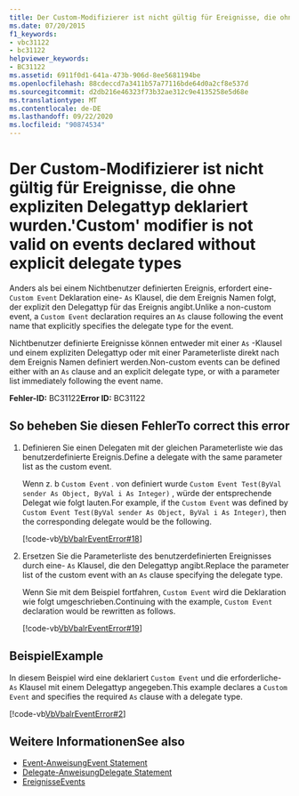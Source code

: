 ```yaml
---
title: Der Custom-Modifizierer ist nicht gültig für Ereignisse, die ohne expliziten Delegattyp deklariert wurden.
ms.date: 07/20/2015
f1_keywords:
- vbc31122
- bc31122
helpviewer_keywords:
- BC31122
ms.assetid: 6911f0d1-641a-473b-906d-8ee5681194be
ms.openlocfilehash: 88cdeccd7a3411b57a77116bde64d0a2cf8e537d
ms.sourcegitcommit: d2db216e46323f73b32ae312c9e4135258e5d68e
ms.translationtype: MT
ms.contentlocale: de-DE
ms.lasthandoff: 09/22/2020
ms.locfileid: "90874534"
---
```

# <a name="custom-modifier-is-not-valid-on-events-declared-without-explicit-delegate-types"></a><span data-ttu-id="ca605-102">Der Custom-Modifizierer ist nicht gültig für Ereignisse, die ohne expliziten Delegattyp deklariert wurden.</span><span class="sxs-lookup"><span data-stu-id="ca605-102">'Custom' modifier is not valid on events declared without explicit delegate types</span></span>

<span data-ttu-id="ca605-103">Anders als bei einem Nichtbenutzer definierten Ereignis, erfordert eine- `Custom Event` Deklaration eine- `As` Klausel, die dem Ereignis Namen folgt, der explizit den Delegattyp für das Ereignis angibt.</span><span class="sxs-lookup"><span data-stu-id="ca605-103">Unlike a non-custom event, a `Custom Event` declaration requires an `As` clause following the event name that explicitly specifies the delegate type for the event.</span></span>  
  
 <span data-ttu-id="ca605-104">Nichtbenutzer definierte Ereignisse können entweder mit einer `As` -Klausel und einem expliziten Delegattyp oder mit einer Parameterliste direkt nach dem Ereignis Namen definiert werden.</span><span class="sxs-lookup"><span data-stu-id="ca605-104">Non-custom events can be defined either with an `As` clause and an explicit delegate type, or with a parameter list immediately following the event name.</span></span>  
  
 <span data-ttu-id="ca605-105">**Fehler-ID:** BC31122</span><span class="sxs-lookup"><span data-stu-id="ca605-105">**Error ID:** BC31122</span></span>  
  
## <a name="to-correct-this-error"></a><span data-ttu-id="ca605-106">So beheben Sie diesen Fehler</span><span class="sxs-lookup"><span data-stu-id="ca605-106">To correct this error</span></span>  
  
1. <span data-ttu-id="ca605-107">Definieren Sie einen Delegaten mit der gleichen Parameterliste wie das benutzerdefinierte Ereignis.</span><span class="sxs-lookup"><span data-stu-id="ca605-107">Define a delegate with the same parameter list as the custom event.</span></span>  
  
     <span data-ttu-id="ca605-108">Wenn z. b `Custom Event` . von definiert wurde `Custom Event Test(ByVal sender As Object, ByVal i As Integer)` , würde der entsprechende Delegat wie folgt lauten.</span><span class="sxs-lookup"><span data-stu-id="ca605-108">For example, if the `Custom Event` was defined by `Custom Event Test(ByVal sender As Object, ByVal i As Integer)`, then the corresponding delegate would be the following.</span></span>  
  
     [!code-vb[VbVbalrEventError#18](~/samples/snippets/visualbasic/VS_Snippets_VBCSharp/VbVbalrEventError/VB/VbVbalrEventError.vb#18)]  
  
2. <span data-ttu-id="ca605-109">Ersetzen Sie die Parameterliste des benutzerdefinierten Ereignisses durch eine- `As` Klausel, die den Delegattyp angibt.</span><span class="sxs-lookup"><span data-stu-id="ca605-109">Replace the parameter list of the custom event with an `As` clause specifying the delegate type.</span></span>  
  
     <span data-ttu-id="ca605-110">Wenn Sie mit dem Beispiel fortfahren, `Custom Event` wird die Deklaration wie folgt umgeschrieben.</span><span class="sxs-lookup"><span data-stu-id="ca605-110">Continuing with the example, `Custom Event` declaration would be rewritten as follows.</span></span>  
  
     [!code-vb[VbVbalrEventError#19](~/samples/snippets/visualbasic/VS_Snippets_VBCSharp/VbVbalrEventError/VB/VbVbalrEventError.vb#19)]  
  
## <a name="example"></a><span data-ttu-id="ca605-111">Beispiel</span><span class="sxs-lookup"><span data-stu-id="ca605-111">Example</span></span>  

 <span data-ttu-id="ca605-112">In diesem Beispiel wird eine deklariert `Custom Event` und die erforderliche- `As` Klausel mit einem Delegattyp angegeben.</span><span class="sxs-lookup"><span data-stu-id="ca605-112">This example declares a `Custom Event` and specifies the required `As` clause with a delegate type.</span></span>  
  
 [!code-vb[VbVbalrEventError#2](~/samples/snippets/visualbasic/VS_Snippets_VBCSharp/VbVbalrEventError/VB/VbVbalrEventError.vb#2)]  
  
## <a name="see-also"></a><span data-ttu-id="ca605-113">Weitere Informationen</span><span class="sxs-lookup"><span data-stu-id="ca605-113">See also</span></span>

- [<span data-ttu-id="ca605-114">Event-Anweisung</span><span class="sxs-lookup"><span data-stu-id="ca605-114">Event Statement</span></span>](../statements/event-statement.md)
- [<span data-ttu-id="ca605-115">Delegate-Anweisung</span><span class="sxs-lookup"><span data-stu-id="ca605-115">Delegate Statement</span></span>](../statements/delegate-statement.md)
- [<span data-ttu-id="ca605-116">Ereignisse</span><span class="sxs-lookup"><span data-stu-id="ca605-116">Events</span></span>](../../programming-guide/language-features/events/index.md)
